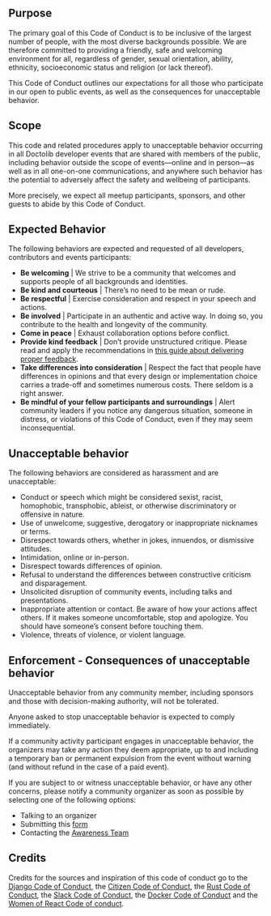 ## Purpose
The primary goal of this Code of Conduct is to be inclusive of the largest number of people, with the most diverse backgrounds possible. We are therefore committed to providing a friendly, safe and welcoming environment for all, regardless of gender, sexual orientation, ability, ethnicity, socioeconomic status and religion (or lack thereof).

This Code of Conduct outlines our expectations for all those who participate in our open to public events, as well as the consequences for unacceptable behavior.

## Scope
This code and related procedures apply to unacceptable behavior occurring in all Doctolib developer events that are shared with members of the public, including behavior outside the scope of events—online and in person—as well as in all one-on-one communications, and anywhere such behavior has the potential to adversely affect the safety and wellbeing of participants. 

More precisely, we expect all meetup participants, sponsors, and other guests to abide by this Code of Conduct.

## Expected Behavior
The following behaviors are expected and requested of all developers, contributors and events participants:
* **Be welcoming** | We strive to be a community that welcomes and supports people of all backgrounds and identities.
* **Be kind and courteous** | There’s no need to be mean or rude.
* **Be respectful** | Exercise consideration and respect in your speech and actions.
* **Be involved** | Participate in an authentic and active way. In doing so, you contribute to the health and longevity of the community.
* **Come in peace** | Exhaust collaboration options before conflict.
* **Provide kind feedback** | Don’t provide unstructured critique. Please read and apply the recommendations in [this guide about delivering proper feedback](additional/delivering-proper-feedback.md).
* **Take differences into consideration** | Respect the fact that people have differences in opinions and that every design or implementation choice carries a trade-off and sometimes numerous costs. There seldom is a right answer.
* **Be mindful of your fellow participants and surroundings** | Alert community leaders if you notice any dangerous situation, someone in distress, or violations of this Code of Conduct, even if they may seem inconsequential.


## Unacceptable behavior

The following behaviors are considered as harassment and are unacceptable:
* Conduct or speech which might be considered sexist, racist, homophobic, transphobic, ableist, or otherwise discriminatory or offensive in nature.
* Use of unwelcome, suggestive, derogatory or inappropriate nicknames or terms.
* Disrespect towards others, whether in jokes, innuendos, or dismissive attitudes.
* Intimidation, online or in-person.
* Disrespect towards differences of opinion.
* Refusal to understand the differences between constructive criticism and disparagement.
* Unsolicited disruption of community events, including talks and presentations.
* Inappropriate attention or contact. Be aware of how your actions affect others. If it makes someone uncomfortable, stop and apologize. You should have someone’s consent before touching them.
* Violence, threats of violence, or violent language.

## Enforcement - Consequences of unacceptable behavior
Unacceptable behavior from any community member, including sponsors and those with decision-making authority, will not be tolerated.

Anyone asked to stop unacceptable behavior is expected to comply immediately.

If a community activity participant engages in unacceptable behavior, the organizers may take any action they deem appropriate, up to and including a temporary ban or permanent expulsion from the event without warning (and without refund in the case of a paid event).

If you are subject to or witness unacceptable behavior, or have any other concerns, please notify a community organizer as soon as possible by selecting one of the following options:
* Talking to an organizer
* Submitting this [form](https://forms.gle/1BV1Q2cERQXS175E8)
* Contacting the [Awareness Team](https://forms.gle/XRSDLs4aQDeoL6vi9)

## Credits
Credits for the sources and inspiration of this code of conduct go to the [Django Code of Conduct](https://www.djangoproject.com/conduct/), the [Citizen Code of Conduct](http://citizencodeofconduct.org/), the [Rust Code of Conduct](https://www.rust-lang.org/policies/code-of-conduct), the [Slack Code of Conduct](https://api.slack.com/community/code-of-conduct), the [Docker Code of Conduct](https://github.com/docker/code-of-conduct) and the [Women of React Code of conduct](https://womenofreact.com/code-of-conduct/).
